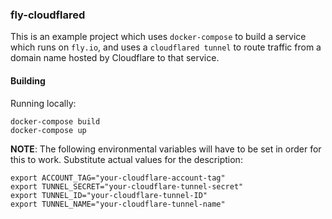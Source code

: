 ### fly-cloudflared

This is an example project which uses `docker-compose` to build a service
which runs on `fly.io`, and uses a `cloudflared tunnel` to route traffic
from a domain name hosted by Cloudflare to that service.

#### Building

Running locally:

    docker-compose build
    docker-compose up

**NOTE**: The following environmental variables will have to be set in order
for this to work. Substitute actual values for the description:

    export ACCOUNT_TAG="your-cloudflare-account-tag"
    export TUNNEL_SECRET="your-cloudflare-tunnel-secret"
    export TUNNEL_ID="your-cloudflare-tunnel-ID"
    export TUNNEL_NAME="your-cloudflare-tunnel-name"
